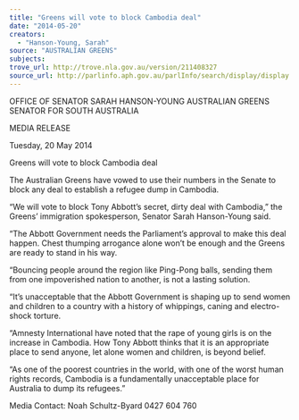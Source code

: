 ```yaml
---
title: "Greens will vote to block Cambodia deal"
date: "2014-05-20"
creators:
  - "Hanson-Young, Sarah"
source: "AUSTRALIAN GREENS"
subjects:
trove_url: http://trove.nla.gov.au/version/211408327
source_url: http://parlinfo.aph.gov.au/parlInfo/search/display/display.w3p;query=Id%3A%22media/pressrel/3176852%22
---
```


 OFFICE OF SENATOR SARAH HANSON-YOUNG  AUSTRALIAN GREENS SENATOR FOR SOUTH AUSTRALIA   

 MEDIA RELEASE   

 Tuesday, 20 May 2014   

 Greens will vote to block Cambodia deal   

 The Australian Greens have vowed to use their numbers in the Senate to block any deal to  establish a refugee dump in Cambodia.   

 “We will vote to block Tony Abbott’s secret, dirty deal with Cambodia,” the Greens’ immigration  spokesperson, Senator Sarah Hanson-Young said.   

 “The Abbott Government needs the Parliament’s approval to make this deal happen. Chest  thumping arrogance alone won’t be enough and the Greens are ready to stand in his way.   

 “Bouncing people around the region like Ping-Pong balls, sending them from one impoverished  nation to another, is not a lasting solution.   

 “It’s unacceptable that the Abbott Government is shaping up to send women and children to a  country with a history of whippings, caning and electro-shock torture.   

 “Amnesty International have noted that the rape of young girls is on the increase in Cambodia.  How Tony Abbott thinks that it is an appropriate place to send anyone, let alone women and  children, is beyond belief.   

 “As one of the poorest countries in the world, with one of the worst human rights records,  Cambodia is a fundamentally unacceptable place for Australia to dump its refugees.”   

 

 Media Contact: Noah Schultz-Byard 0427 604 760   

 

